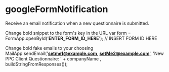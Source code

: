 # googleFormNotification
Receive an email notification when a new questionnaire is submitted.

Change bold snippet to the form's key in the URL
var form = FormApp.openById('**ENTER_FORM_ID_HERE**');	// INSERT FORM ID HERE

Change bold fake emails to your choosing
MailApp.sendEmail('**setme1@example.com**, **setMe2@example.com**', 'New PPC Client Questionnaire: ' + companyName , buildStringFromResponses());
